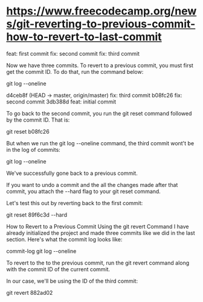 # <https://www.freecodecamp.org/news/git-reverting-to-previous-commit-how-to-revert-to-last-commit>

feat: first commit
fix: second commit
fix: third commit

Now we have three commits. To revert to a previous commit, you must first get the commit ID. To do that, run the command below:

git log --oneline

d4ceb8f (HEAD -> master, origin/master) fix: third commit
b08fc26 fix: second commit
3db388d feat: initial commit

To go back to the second commit, you run the git reset command followed by the commit ID. That is:

git reset b08fc26

But when we run the git log --oneline command, the third commit wont't be in the log of commits:

git log --oneline

We've successfully gone back to a previous commit.

If you want to undo a commit and the all the changes made after that commit, you attach the --hard flag to your git reset command.

Let's test this out by reverting back to the first commit:

git reset 89f6c3d --hard

How to Revert to a Previous Commit Using the git revert Command
I have already initialized the project and made three commits like we did in the last section. Here's what the commit log looks like:

commit-log
git log --oneline

To revert to the to the previous commit, run the git revert command along with the commit ID of the current commit.

In our case, we'll be using the ID of the third commit:

git revert 882ad02
